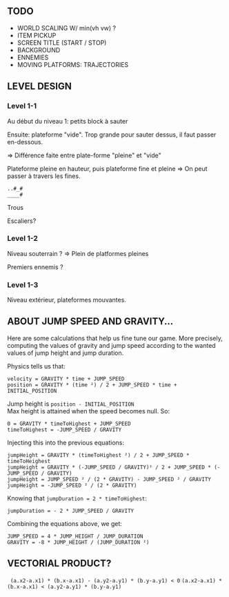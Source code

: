 ## TODO

* WORLD SCALING W/ min(vh vw) ?
* ITEM PICKUP
* SCREEN TITLE (START / STOP)
* BACKGROUND
* ENNEMIES
* MOVING PLATFORMS: TRAJECTORIES

## LEVEL DESIGN

### Level 1-1

Au début du niveau 1: petits block à sauter

Ensuite: plateforme "vide". Trop grande pour sauter dessus, il faut passer en-dessous.

=> Différence faite entre plate-forme "pleine" et "vide"

Plateforme pleine en hauteur, puis plateforme fine et pleine => On peut passer à travers les fines.

``..#_#`` \
``____#``

Trous

Escaliers?

### Level 1-2

Niveau souterrain ? => Plein de platformes pleines

Premiers ennemis ?

### Level 1-3

Niveau extérieur, plateformes mouvantes.

## ABOUT JUMP SPEED AND GRAVITY...

Here are some calculations that help us fine tune our game. More precisely, computing the values of gravity and jump speed according to the wanted values of jump height and jump duration.

Physics tells us that:

``velocity = GRAVITY * time + JUMP_SPEED `` \
``position = GRAVITY * (time ²) / 2 + JUMP_SPEED * time + INITIAL_POSITION``

Jump height is ``position - INITIAL_POSITION`` \
Max height is attained when the speed becomes null. So:

``0 = GRAVITY * timeToHighest + JUMP_SPEED`` \
``timeToHighest = -JUMP_SPEED / GRAVITY``

Injecting this into the previous equations:

``jumpHeight = GRAVITY * (timeToHighest ²) / 2 + JUMP_SPEED * timeToHeighest`` \
``jumpHeight = GRAVITY * (-JUMP_SPEED / GRAVITY)² / 2 + JUMP_SPEED * (-JUMP_SPEED / GRAVITY)`` \
``jumpHeight = JUMP_SPEED ² / (2 * GRAVITY) - JUMP_SPEED ² / GRAVITY`` \
``jumpHeight = -JUMP_SPEED ² / (2 * GRAVITY)``

Knowing that ``jumpDuration = 2 * timeToHighest``:

``jumpDuration = - 2 * JUMP_SPEED / GRAVITY``

Combining the equations above, we get:

``JUMP_SPEED = 4 * JUMP_HEIGHT / JUMP_DURATION`` \
``GRAVITY = -8 * JUMP_HEIGHT / (JUMP_DURATION ²)``

## VECTORIAL PRODUCT?

`` (a.x2-a.x1) * (b.x-a.x1) - (a.y2-a.y1) * (b.y-a.y1) < 0``
`` (a.x2-a.x1) * (b.x-a.x1) < (a.y2-a.y1) * (b.y-a.y1) ``